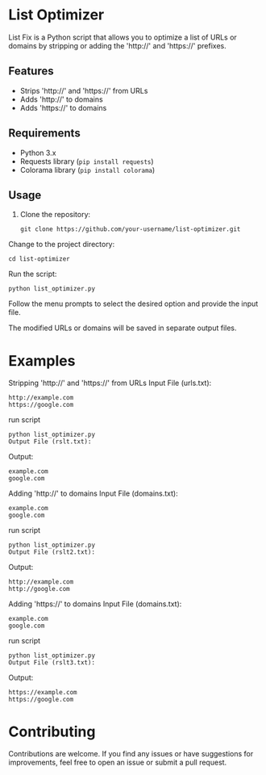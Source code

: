 # List Optimizer

List Fix is a Python script that allows you to optimize a list of URLs or domains by stripping or adding the 'http://' and 'https://' prefixes.

## Features

- Strips 'http://' and 'https://' from URLs
- Adds 'http://' to domains
- Adds 'https://' to domains

## Requirements

- Python 3.x
- Requests library (`pip install requests`)
- Colorama library (`pip install colorama`)

## Usage

1. Clone the repository:

   ```
   git clone https://github.com/your-username/list-optimizer.git
   ```
Change to the project directory:
```
cd list-optimizer
```
Run the script:

```
python list_optimizer.py
```
Follow the menu prompts to select the desired option and provide the input file.

The modified URLs or domains will be saved in separate output files.

# Examples
Stripping 'http://' and 'https://' from URLs Input File (urls.txt):

```
http://example.com
https://google.com
```
run script
```
python list_optimizer.py
Output File (rslt.txt):
```
Output:
```
example.com
google.com
```
Adding 'http://' to domains
Input File (domains.txt):
```
example.com
google.com
```
run script
```
python list_optimizer.py
Output File (rslt2.txt):
```
Output:
```
http://example.com
http://google.com
```
Adding 'https://' to domains
Input File (domains.txt):

```
example.com
google.com
```
run script
```
python list_optimizer.py
Output File (rslt3.txt):
```
Output:
```
https://example.com
https://google.com
```
# Contributing
Contributions are welcome. If you find any issues or have suggestions for improvements, feel free to open an issue or submit a pull request.


